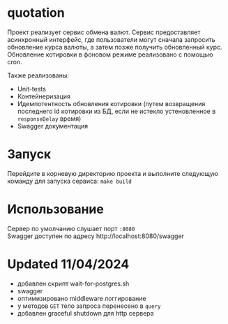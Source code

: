 # quotation

Проект реализует сервис обмена валют. Сервис предоставляет асинхронный интерфейс, где пользователи могут сначала запросить обновление курса валюты, а затем позже получить обновленный курс.
Обновление котировки в фоновом режиме реализовано с помощью cron.

Также реализованы:
* Unit-tests
* Контейнеризация
* Идемпотентность обновления котировки (путем возвращения последнего id котировки из БД, если не истекло устеновленное в `responseDelay` время)
* Swagger документация

# Запуск
Перейдите в корневую директорию проекта и выполните следующую команду для запуска сервиса:
    `make build`

# Использование
Сервер по умолчанию слушает порт `:8080`  
Swagger доступен по адресу http://localhost:8080/swagger

# Updated 11/04/2024
* добавлен скрипт wait-for-postgres.sh
* swagger
* оптимизировано middleware логгирование
* у методов `GET` тело запроса перенесено в `query`
* добавлен graceful shutdown для http сервера